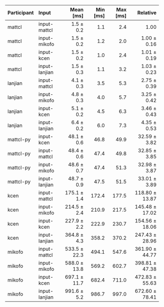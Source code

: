 | Participant | Input | Mean [ms] | Min [ms] | Max [ms] | Relative |
|:---|:---|---:|---:|---:|---:|
| mattcl | input-mattcl | 1.5 ± 0.2 | 1.1 | 2.4 | 1.00 |
| mattcl | input-mikofo | 1.5 ± 0.2 | 1.2 | 2.0 | 1.00 ± 0.16 |
| mattcl | input-kcen | 1.5 ± 0.2 | 1.0 | 2.4 | 1.01 ± 0.19 |
| mattcl | input-lanjian | 1.5 ± 0.3 | 1.1 | 3.2 | 1.03 ± 0.23 |
| lanjian | input-mattcl | 4.1 ± 0.3 | 3.5 | 5.3 | 2.75 ± 0.39 |
| lanjian | input-mikofo | 4.8 ± 0.3 | 4.0 | 5.7 | 3.25 ± 0.42 |
| lanjian | input-kcen | 5.1 ± 0.2 | 4.5 | 6.3 | 3.46 ± 0.43 |
| lanjian | input-lanjian | 6.4 ± 0.2 | 6.0 | 7.3 | 4.35 ± 0.53 |
| mattcl-py | input-kcen | 48.1 ± 0.6 | 46.8 | 49.9 | 32.59 ± 3.82 |
| mattcl-py | input-mattcl | 48.4 ± 0.6 | 47.4 | 49.8 | 32.85 ± 3.85 |
| mattcl-py | input-mikofo | 48.6 ± 0.7 | 47.4 | 51.3 | 32.98 ± 3.87 |
| mattcl-py | input-lanjian | 48.7 ± 0.9 | 47.5 | 51.5 | 33.01 ± 3.89 |
| kcen | input-mattcl | 175.1 ± 1.4 | 172.4 | 177.5 | 118.80 ± 13.87 |
| kcen | input-mikofo | 214.5 ± 2.4 | 210.9 | 217.5 | 145.48 ± 17.02 |
| kcen | input-kcen | 227.9 ± 2.2 | 222.9 | 230.7 | 154.56 ± 18.06 |
| kcen | input-lanjian | 364.8 ± 4.3 | 358.2 | 370.2 | 247.43 ± 28.96 |
| mikofo | input-mattcl | 533.5 ± 22.3 | 494.1 | 547.6 | 361.90 ± 44.77 |
| mikofo | input-mikofo | 588.0 ± 13.8 | 569.2 | 602.7 | 398.81 ± 47.38 |
| mikofo | input-kcen | 697.1 ± 11.7 | 682.4 | 711.0 | 472.83 ± 55.63 |
| mikofo | input-lanjian | 991.6 ± 5.2 | 986.7 | 997.0 | 672.60 ± 78.41 |
